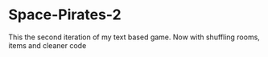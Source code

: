 # Space-Pirates-2
This the second iteration of my text based game. Now with shuffling rooms, items and cleaner code
